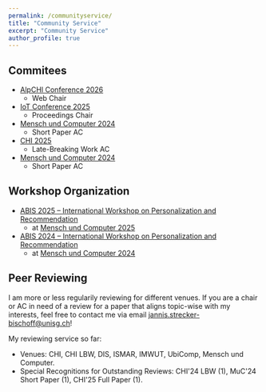 ```yaml
---
permalink: /communityservice/
title: "Community Service"
excerpt: "Community Service"
author_profile: true
---
```


## Commitees
- [AlpCHI Conference 2026](https://alpchi.org)
    - Web Chair
- [IoT Conference 2025](https://iot-conference.org/iot2025/)
    - Proceedings Chair
- [Mensch und Computer 2024](https://muc2025.mensch-und-computer.de)
    - Short Paper AC
- [CHI 2025](https://chi2025.acm.org/for-authors/late-breaking-work/)
    - Late-Breaking Work AC
- [Mensch und Computer 2024](https://muc2024.mensch-und-computer.de/en/program-committee/)
    - Short Paper AC

## Workshop Organization
- [ABIS 2025 – International Workshop on Personalization and Recommendation](https://fg-abis.gi.de/veranstaltung/abis-2025)
    - at [Mensch und Computer 2025](https://muc2025.mensch-und-computer.de/en)
- [ABIS 2024 – International Workshop on Personalization and Recommendation](https://fg-abis.gi.de/veranstaltung/abis-2024)
    - at [Mensch und Computer 2024](https://muc2024.mensch-und-computer.de/en)

## Peer Reviewing

I am more or less regularily reviewing for different venues. If you are a chair or AC in need of a review for a paper that aligns topic-wise with my interests, feel free to contact me via email [jannis.strecker-bischoff@unisg.ch](mailto:jannis.strecker-bischoff@unisg.ch)!

My reviewing service so far:

- Venues: CHI, CHI LBW, DIS, ISMAR, IMWUT, UbiComp, Mensch und Computer.
- Special Recognitions for Outstanding Reviews: CHI'24 LBW (1), MuC'24 Short Paper (1), CHI'25 Full Paper (1).